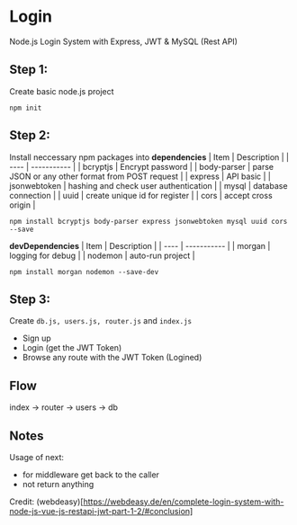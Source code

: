 # Login

Node.js Login System with Express, JWT & MySQL (Rest API)

## Step 1: 
Create basic node.js project
```
npm init
```

## Step 2: 
Install neccessary npm packages into **dependencies**
| Item | Description |
| ---- | ----------- |
| bcryptjs | Encrypt password |
| body-parser | parse JSON or any other format from POST request |
| express | API basic |
| jsonwebtoken | hashing and check user authentication |
| mysql | database connection |
| uuid | create unique id for register |
| cors | accept cross origin |
```
npm install bcryptjs body-parser express jsonwebtoken mysql uuid cors --save
```
**devDependencies**
| Item | Description |
| ---- | ----------- |
| morgan | logging for debug |
| nodemon | auto-run project |
```
npm install morgan nodemon --save-dev
```

## Step 3: 
Create `db.js, users.js, router.js` and `index.js`
- Sign up
- Login (get the JWT Token)
- Browse any route with the JWT Token (Logined)

## Flow
index -> router -> users -> db

## Notes
Usage of next:
- for middleware get back to the caller
- not return anything

Credit: (webdeasy)[https://webdeasy.de/en/complete-login-system-with-node-js-vue-js-restapi-jwt-part-1-2/#conclusion]